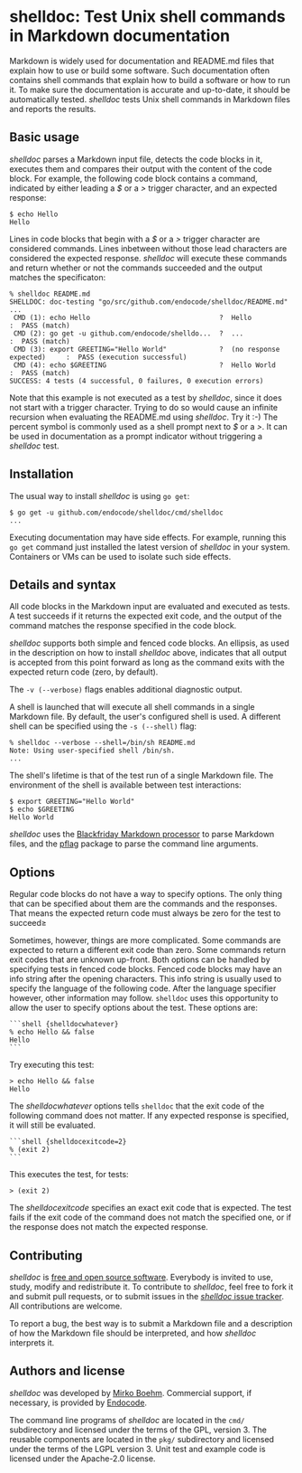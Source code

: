 # shelldoc: Test Unix shell commands in Markdown documentation

Markdown is widely used for documentation and README.md files that
explain how to use or build some software. Such documentation often
contains shell commands that explain how to build a software or how to
run it. To make sure the documentation is accurate and up-to-date, it
should be automatically tested. *shelldoc* tests Unix shell commands
in Markdown files and reports the results.

## Basic usage

*shelldoc* parses a Markdown input file, detects the code blocks in
it, executes them and compares their output with the content of the
code block. For example, the following code block contains a command,
indicated by either leading a _$_ or a _>_ trigger character, and an
expected response:

    $ echo Hello
    Hello

Lines in code blocks that begin with a _$_ or a _>_ trigger character
are considered commands. Lines inbetween without those lead characters
are considered the expected response. *shelldoc* will execute these
commands and return whether or not the commands succeeded and the
output matches the specificaton:

~~~shell
% shelldoc README.md 
SHELLDOC: doc-testing "go/src/github.com/endocode/shelldoc/README.md" ...
 CMD (1): echo Hello                                ?  Hello                      :  PASS (match)
 CMD (2): go get -u github.com/endocode/shelldo...  ?  ...                        :  PASS (match)
 CMD (3): export GREETING="Hello World"             ?  (no response expected)     :  PASS (execution successful)
 CMD (4): echo $GREETING                            ?  Hello World                :  PASS (match)
SUCCESS: 4 tests (4 successful, 0 failures, 0 execution errors)
~~~

Note that this example is not executed as a test by *shelldoc*, since
it does not start with a trigger character. Trying to do so would
cause an infinite recursion when evaluating the README.md using
*shelldoc*. Try it :-) The percent symbol is commonly used as a shell
prompt next to  _$_ or a _>_. It can be used in documentation as a
prompt indicator without triggering a *shelldoc* test.

## Installation

The usual way to install *shelldoc* is using `go get`:

	$ go get -u github.com/endocode/shelldoc/cmd/shelldoc
	...

Executing documentation may have side effects. For example, running
this `go get` command just installed the latest version of *shelldoc*
in your system. Containers or VMs can be used to isolate such side
effects.

## Details and syntax

All code blocks in the Markdown input are evaluated and executed as
tests. A test succeeds if it returns the expected exit code, and the
output of the command matches the response specified in the code
block.

*shelldoc* supports both simple and fenced code blocks. An ellipsis,
as used in the description on how to install *shelldoc* above,
indicates that all output is accepted from this point forward as long
as the command exits with the expected return code (zero, by default).

The `-v (--verbose)` flags enables additional diagnostic output.

A shell is launched that will execute all shell commands in a single
Markdown file. By default, the user's configured shell is used. A
different shell can be specified using the `-s (--shell)` flag:

    % shelldoc --verbose --shell=/bin/sh README.md
	Note: Using user-specified shell /bin/sh.
	...

The shell's lifetime is that of the test run of a single Markdown
file. The environment of the shell is available between test
interactions:

	$ export GREETING="Hello World"
	$ echo $GREETING
	Hello World

*shelldoc* uses
the
[Blackfriday Markdown processor](https://github.com/russross/blackfriday) to
parse Markdown files, and the [pflag](https://github.com/spf13/pflag)
package to parse the command line arguments.

## Options

Regular code blocks do not have a way to specify options. The only
thing that can be specified about them are the commands and the
responses. That means the expected return code must always be zero for
the test to succeed≥

Sometimes, however, things are more complicated. Some commands are
expected to return a different exit code than zero. Some commands
return exit codes that are unknown up-front. Both options can be
handled by specifying tests in fenced code blocks. Fenced code blocks
may have an info string after the opening characters. This info string
is usually used to specify the language of the following code. After
the language specifier however, other information may
follow. `shelldoc` uses this opportunity to allow the user to specify
options about the test. These options are:

	```shell {shelldocwhatever}
    % echo Hello && false
    Hello
    ```
Try executing this test:

```shell {shelldocwhatever}
> echo Hello && false
Hello
```

The _shelldocwhatever_ options tells `shelldoc` that the exit code of
the following command does not matter. If any expected response is
specified, it will still be evaluated.

    ```shell {shelldocexitcode=2}
    % (exit 2)
    ```

This executes the test, for tests:

```shell {shelldocexitcode=2}
> (exit 2)
```

The _shelldocexitcode_ specifies an exact exit code that is
expected. The test fails if the exit code of the command does not
match the specified one, or if the response does not match the
expected response.

## Contributing

*shelldoc*
is
[free and open source software](https://en.wikipedia.org/wiki/Free_and_open-source_software). Everybody
is invited to use, study, modify and redistribute it. To contribute to
*shelldoc*, feel free to fork it and submit pull requests, or to
submit issues in
the
[*shelldoc* issue tracker](https://github.com/endocode/shelldoc/issues). All
contributions are welcome.

To report a bug, the best way is to submit a Markdown file and a
description of how the Markdown file should be interpreted, and how
*shelldoc* interprets it.

## Authors and license

*shelldoc* was developed
by [Mirko Boehm](http://www.creative-destruction.org). Commercial support,
if necessary, is provided
by [Endocode](https://endocode.com/).

The command line programs of *shelldoc* are located in the `cmd/`
subdirectory and licensed under the terms of the GPL, version 3. The
reusable components are located in the `pkg/` subdirectory and
licensed under the terms of the LGPL version 3. Unit test and example
code is licensed under the Apache-2.0 license.
